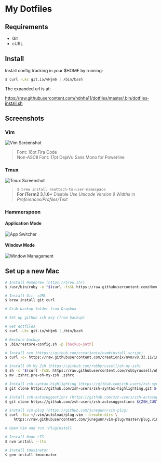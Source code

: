 # My Dotfiles

## Requirements

- Git
- cURL

## Install

Install config tracking in your $HOME by running:

```sh
$ curl -Lks git.io/vHjm6 | /bin/bash
```

The expanded url is at:

https://raw.githubusercontent.com/hdnha11/dotfiles/master/.bin/dotfiles-install.sh

## Screenshots

### Vim

![Vim Screenshot](https://user-images.githubusercontent.com/1773032/37331937-f4e1cbb6-26d7-11e8-8b13-7706066c5849.png)

> Font: 16pt Fira Code\
> Non-ASCII Font: 17pt DejaVu Sans Mono for Powerline

### Tmux

![Tmux Screenshot](https://user-images.githubusercontent.com/1773032/37331963-053cb30e-26d8-11e8-8b5a-55185a0a482c.png)

> `$ brew install reattach-to-user-namespace`\
> **For iTerm2 3.1.6+** Disable *Use Unicode Version 9 Widths* in *Preferences/Profiles/Text*

### Hammerspoon

#### Application Mode

![App Switcher](https://user-images.githubusercontent.com/1773032/37331991-131d33f4-26d8-11e8-9256-f2096414b07d.png)

#### Window Mode

![Window Management](https://user-images.githubusercontent.com/1773032/37332091-4d74230a-26d8-11e8-9040-065049360dea.png)

## Set up a new Mac

```sh
# Install Homebrew (https://brew.sh/)
$ /usr/bin/ruby -e "$(curl -fsSL https://raw.githubusercontent.com/Homebrew/install/master/install)"

# Install Git, cURL
$ brew install git curl

# Grab backup folder from Dropbox

# Set up github ssh key (from backup)

# Get dotfiles
$ curl -Lks git.io/vHjm6 | /bin/bash

# Restore backup
$ .bin/restore-config.sh -p [backup-path]

# Install nvm (https://github.com/creationix/nvm#install-script)
$ curl -o- https://raw.githubusercontent.com/creationix/nvm/v0.33.11/install.sh | bash

# Install Oh My Zsh (https://github.com/robbyrussell/oh-my-zsh)
$ sh -c "$(curl -fsSL https://raw.githubusercontent.com/robbyrussell/oh-my-zsh/master/tools/install.sh)"
$ mv .zshrc.pre-oh-my-zsh .zshrc

# Install zsh-syntax-highlighting (https://github.com/zsh-users/zsh-syntax-highlighting/blob/master/INSTALL.md)
$ git clone https://github.com/zsh-users/zsh-syntax-highlighting.git ${ZSH_CUSTOM:-~/.oh-my-zsh/custom}/plugins/zsh-syntax-highlighting

# Install zsh-autosuggestions (https://github.com/zsh-users/zsh-autosuggestions/blob/master/INSTALL.md)
$ git clone https://github.com/zsh-users/zsh-autosuggestions ${ZSH_CUSTOM:-~/.oh-my-zsh/custom}/plugins/zsh-autosuggestions

# Install vim-plug (https://github.com/junegunn/vim-plug)
$ curl -fLo ~/.vim/autoload/plug.vim --create-dirs \
    https://raw.githubusercontent.com/junegunn/vim-plug/master/plug.vim

# Open Vim and run :PlugInstall

# Install Node LTS
$ nvm install --lts

# Install tmuxinator
$ gem install tmuxinator
```
